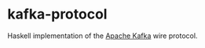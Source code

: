 # kafka-protocol

Haskell implementation of the [Apache Kafka](http://kafka.apache.org) wire
protocol.
